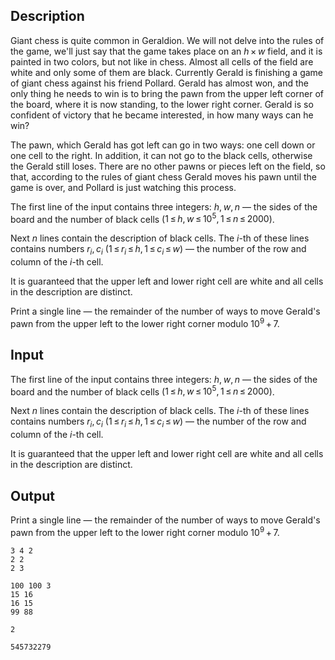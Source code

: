 ## Description

<div><p>Giant chess is quite common in Geraldion. We will not delve into the rules of the game, we'll just say that the game takes place on an <span class="tex-span"><i>h</i> × <i>w</i></span> field, and it is painted in two colors, but not like in chess. Almost all cells of the field are white and only some of them are black. Currently Gerald is finishing a game of giant chess against his friend Pollard. Gerald has almost won, and the only thing he needs to win is to bring the pawn from the upper left corner of the board, where it is now standing, to the lower right corner. Gerald is so confident of victory that he became interested, in how many ways can he win?</p><p>The pawn, which Gerald has got left can go in two ways: one cell down or one cell to the right. In addition, it can not go to the black cells, otherwise the Gerald still loses. There are no other pawns or pieces left on the field, so that, according to the rules of giant chess Gerald moves his pawn until the game is over, and Pollard is just watching this process.</p></div><div class="input-specification"><p>The first line of the input contains three integers: <span class="tex-span"><i>h</i>, <i>w</i>, <i>n</i></span> — the sides of the board and the number of black cells (<span class="tex-span">1 ≤ <i>h</i>, <i>w</i> ≤ 10<sup class="upper-index">5</sup>, 1 ≤ <i>n</i> ≤ 2000</span>). </p><p>Next <span class="tex-span"><i>n</i></span> lines contain the description of black cells. The <span class="tex-span"><i>i</i></span>-th of these lines contains numbers <span class="tex-span"><i>r</i><sub class="lower-index"><i>i</i></sub>, <i>c</i><sub class="lower-index"><i>i</i></sub></span> (<span class="tex-span">1 ≤ <i>r</i><sub class="lower-index"><i>i</i></sub> ≤ <i>h</i>, 1 ≤ <i>c</i><sub class="lower-index"><i>i</i></sub> ≤ <i>w</i></span>) — the number of the row and column of the <span class="tex-span"><i>i</i></span>-th cell.</p><p>It is guaranteed that the upper left and lower right cell are white and all cells in the description are distinct.</p></div><div class="output-specification"><p>Print a single line — the remainder of the number of ways to move Gerald's pawn from the upper left to the lower right corner modulo <span class="tex-span">10<sup class="upper-index">9</sup> + 7</span>.</p></div>

## Input

<p>The first line of the input contains three integers: <span class="tex-span"><i>h</i>, <i>w</i>, <i>n</i></span> — the sides of the board and the number of black cells (<span class="tex-span">1 ≤ <i>h</i>, <i>w</i> ≤ 10<sup class="upper-index">5</sup>, 1 ≤ <i>n</i> ≤ 2000</span>). </p><p>Next <span class="tex-span"><i>n</i></span> lines contain the description of black cells. The <span class="tex-span"><i>i</i></span>-th of these lines contains numbers <span class="tex-span"><i>r</i><sub class="lower-index"><i>i</i></sub>, <i>c</i><sub class="lower-index"><i>i</i></sub></span> (<span class="tex-span">1 ≤ <i>r</i><sub class="lower-index"><i>i</i></sub> ≤ <i>h</i>, 1 ≤ <i>c</i><sub class="lower-index"><i>i</i></sub> ≤ <i>w</i></span>) — the number of the row and column of the <span class="tex-span"><i>i</i></span>-th cell.</p><p>It is guaranteed that the upper left and lower right cell are white and all cells in the description are distinct.</p>

## Output

<p>Print a single line — the remainder of the number of ways to move Gerald's pawn from the upper left to the lower right corner modulo <span class="tex-span">10<sup class="upper-index">9</sup> + 7</span>.</p>

```input1
3 4 2
2 2
2 3
```

```input2
100 100 3
15 16
16 15
99 88
```

```output1
2
```

```output2
545732279
```
